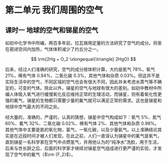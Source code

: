 # 第二单元 我们周围的空气

## 课时一 地球的空气和锑星的空气

如初中化学书中所编，两百多年前，拉瓦锡用定量的方法研究了空气的成分。将汞在密闭空间内加热，气体体积减少了约五分之一。

$$
\rm{2Hg + O_2 \xlongequal{\triangle} 2HgO}
$$

后来，经过人们准确的研究，空气的成分按体积计算，大约是氮气 $78\%$，氧气 $21\%$，稀有气体 $0.94\%$，二氧化碳 $0.3\%$，其他气体和杂质 $0.03\%$。但这并不是实际生活中的空气，不同区域的空气也会有很大不同，因此并未考虑水蒸气等不确定的，可变的气体。除此以外，锑星的空气与地球有很大的差别。如初中教材中所编人体吸入氧气进行缓慢氧化反应维持正常的生理活动，而锑星，则有着氧化性更强的氟气，锑星的生物都只需要少量的氟气就可以满足正常的需求。这也是锑星和地球中空气最大的不同之处。

经大量的，准确的，严谨的，认真的猜想，锑星中空气构成如下：氧气 $5\%$、氮气 $60\%$、氟气 $32\%$、二氧化碳 $0.02\%$、稀有气体 $2\%$、其他气体和杂质 $0.98\%$。其他气体中主要是氮的氧化物，氯气，一氧化碳，以及少量氨气。以上准确结论其实是在近段时间才被人们发现，在此之前，人们一直误认为锑星中的氟气是氧气，直到锑星一名科学家在空气中点燃氢气，并用他认为的“纯净水”洗脸，用于生活，后来与世长辞之后，后面的科学家才继续对锑星空气组成进行更严谨的实验，才发现了空气中的氟气（$\rm {F_2}$）。
